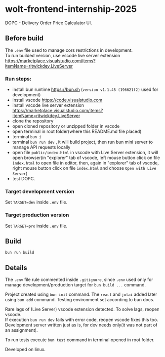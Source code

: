 # wolt-frontend-internship-2025  
DOPC - Delivery Order Price Calculator UI.  

## Before build  
The `.env` file used to manage cors restrictions in development.  
To run builded version, use vscode live server extension
https://marketplace.visualstudio.com/items?itemName=ritwickdey.LiveServer

### Run steps:
- install bun runtime https://bun.sh (`version v1.1.45 (196621f2)` used for development)  
- install vscode https://code.visualstudio.com  
- install vscode live server extension https://marketplace.visualstudio.com/items?itemName=ritwickdey.LiveServer  
- clone the repository  
- open cloned repository or unzipped folder in vscode  
- open terminal in root folder(where this README.md file placed)  
- terminal `bun i`  
- terminal `bun run dev` , it will build project, then run bun mini server to manage API requests locally  
- open file `public/index.html` in vscode with Live Server extension, it will open browser(in "explorer" tab of vscode, left mouse button click on file `index.html` to open file in editor, then, again in "explorer" tab of vscode, right mouse button click on file `index.html` and choose `Open with Live Server`)  
- test DOPC.  

### Target development version  
Set `TARGET=dev` inside `.env` file.  

### Target production version  
Set `TARGET=pro` inside `.env` file.  

## Build  
`bun run build`  

## Details  
The `.env` file rule commented inside `.gitignore`, since `.env` used only for manage development/production target for `bun build ...` command.  

Project created using `bun init` command. The `react` and `jotai` added later using `bun add` command. Testing environment set according to bun docs.  

Rare lags of (Live Server) vscode extension detected. To solve lags, reopen vscode.  
If execution `bun run dev` fails with error code, reopen vscode fixes this too. Development server written just as is, for dev needs only(it was not part of an assignment).  

To run tests execute `bun test` command in terminal opened in root folder.  

Developed on linux.  
